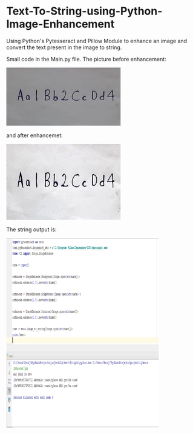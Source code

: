 # Text-To-String-using-Python-Image-Enhancement
Using Python's Pytesseract and Pillow Module to enhance an image and convert the text present in the image to string.

Small code in the Main.py file.
The picture before enhancement:

<img src= "https://github.com/sonalisaraswat/Text-To-String-using-Python-Image-Enhancement/blob/master/original.jpg" width="60%" heigth="200">

and after enhancemet:

<img src="https://github.com/sonalisaraswat/Text-To-String-using-Python-Image-Enhancement/blob/master/Enhanced.jpg" width="60%" height="200">

The string output is:

<img src="https://github.com/sonalisaraswat/Text-To-String-using-Python-Image-Enhancement/blob/master/code%2Boutput.png" width="80%" height="500">

